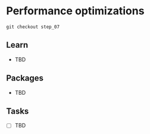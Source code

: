 # Performance optimizations

`git checkout step_07`

## Learn
- TBD

## Packages

- TBD

## Tasks
- [ ] TBD
